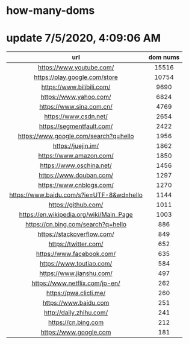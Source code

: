 # how-many-doms

# update 7/5/2020, 4:09:06 AM

url | dom nums
:-: | :-:
https://www.youtube.com/ | 15516
https://play.google.com/store | 10754
https://www.bilibili.com/ | 9690
https://www.yahoo.com/ | 6824
https://www.sina.com.cn/ | 4769
https://www.csdn.net/ | 2654
https://segmentfault.com/ | 2422
https://www.google.com/search?q=hello | 1956
https://juejin.im/ | 1862
https://www.amazon.com/ | 1850
https://www.oschina.net/ | 1456
https://www.douban.com/ | 1297
https://www.cnblogs.com/ | 1270
https://www.baidu.com/s?ie=UTF-8&wd=hello | 1144
https://github.com/ | 1011
https://en.wikipedia.org/wiki/Main_Page | 1003
https://cn.bing.com/search?q=hello | 886
https://stackoverflow.com/ | 849
https://twitter.com/ | 652
https://www.facebook.com/ | 635
https://www.toutiao.com/ | 584
https://www.jianshu.com/ | 497
https://www.netflix.com/jp-en/ | 262
https://pwa.clicli.me/ | 260
https://www.baidu.com | 251
http://daily.zhihu.com/ | 241
https://cn.bing.com | 212
https://www.google.com | 181
